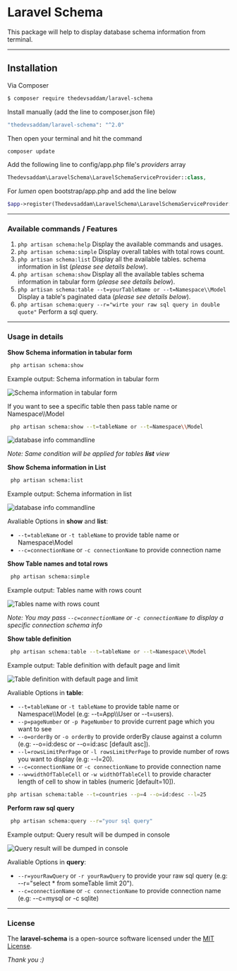 Laravel Schema
===================


This package will help to display database schema information from terminal.


----------

Installation
-------------
Via Composer

``` bash
$ composer require thedevsaddam/laravel-schema
```
Install manually (add the line to composer.json file)
``` bash
"thedevsaddam/laravel-schema": "^2.0"
```
Then open your terminal and hit the command
```bash
composer update
```

Add the following line to config/app.php file's _providers_ array

```php
Thedevsaddam\LaravelSchema\LaravelSchemaServiceProvider::class,
```
For _lumen_ open bootstrap/app.php and add the line below

```php
$app->register(Thedevsaddam\LaravelSchema\LaravelSchemaServiceProvider::class);
```

<hr/>

### **Available commands / Features**
1. `php artisan schema:help` Display the available commands and usages.
1. `php artisan schema:simple` Display overall tables with total rows count.
1. `php artisan schema:list` Display all the available tables. schema information in list (_please see details below_).
1. `php artisan schema:show` Display all the available tables schema information in tabular form (_please see details below_).
1. `php artisan schema:table --t=yourTableName or --t=Namespace\\Model` Display a table's paginated data (_please see details below_).
1. `php artisan schema:query --r="wirte your raw sql query in double quote"` Perform a sql query.

<hr/>

### **Usage in details**
**Show Schema information in tabular form**
```bash
 php artisan schema:show
```

Example output: Schema information in tabular form

![Schema information in tabular form](https://raw.githubusercontent.com/thedevsaddam/laravel-schema/master/screenshots/tabular.png)

If you want to see a specific table then pass table name or Namespace\\\Model
```bash
 php artisan schema:show --t=tableName or --t=Namespace\\Model
```

![database info commandline](https://raw.githubusercontent.com/thedevsaddam/laravel-schema/master/screenshots/tabular-single.png)


_Note: Same condition will be applied for tables **list** view_

**Show Schema information in List**
```bash
 php artisan schema:list
```

Example output: Schema information in list

![database info commandline](https://raw.githubusercontent.com/thedevsaddam/laravel-schema/master/screenshots/list.png)

Avaliable Options in **show** and **list**:

* `--t=tableName` or `-t tableName` to provide table name or Namespace\\Model
* `--c=connectionName` or `-c connectionName` to provide connection name



**Show Table names and total rows**
```bash
 php artisan schema:simple
```

Example output: Tables name with rows count

![Tables name with rows count](https://raw.githubusercontent.com/thedevsaddam/laravel-schema/master/screenshots/simple.png)

_Note: You may pass `--c=connectionName` or `-c connectionName` to display a specific connection schema info_



**Show table definition**
```bash
 php artisan schema:table --t=tableName or --t=Namespace\\Model
```

Example output: Table definition with default page and limit

![Table definition with default page and limit](https://raw.githubusercontent.com/thedevsaddam/laravel-schema/master/screenshots/table-pagination.png)

Avaliable Options in **table**:

* `--t=tableName` or `-t tableName` to provide table name or Namespace\\\Model (e.g: --t=App\\\User or --t=users).
* `--p=pageNumber` or `-p PageNumber` to provide current page which you want to see
* `--o=orderBy` or `-o orderBy` to provide orderBy clause against a column (e.g: --o=id:desc or --o=id:asc [default asc]).
* `--l=rowsLimitPerPage` or `-l rowsLimitPerPage` to provide number of rows you want to display (e.g: --l=20).
* `--c=connectionName` or `-c connectionName` to provide connection name
* `--w=widthOfTableCell` or `-w widthOfTableCell` to provide character length of cell to show in tables (numeric [default=10]).


```bash
php artisan schema:table --t=countries --p=4 --o=id:desc --l=25
```



**Perform raw sql query**
```bash
 php artisan schema:query --r="your sql query"
```

Example output: Query result will be dumped in console

![Query result will be dumped in console](https://raw.githubusercontent.com/thedevsaddam/laravel-schema/master/screenshots/raw-query.png)

Avaliable Options in **query**:

* `--r=yourRawQuery` or `-r yourRawQuery` to provide your raw sql query (e.g: --r="select * from someTable limit 20").
* `--c=connectionName` or `-c connectionName` to provide connection name (e.g: --c=mysql or -c sqlite)

<hr/>

### **License**
The **laravel-schema** is a open-source software licensed under the [MIT License](LICENSE.md).

_Thank you :)_
